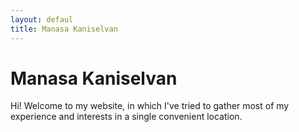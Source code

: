 ```yaml
---
layout: defaul
title: Manasa Kaniselvan
---
```


# Manasa Kaniselvan

Hi! Welcome to my website, in which I've tried to gather most of my experience and interests in a single convenient location.
